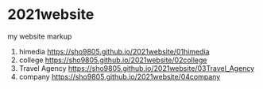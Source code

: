 # 2021website
my website markup
1. himedia https://sho9805.github.io/2021website/01himedia
1. college https://sho9805.github.io/2021website/02college
1. Travel Agency https://sho9805.github.io/2021website/03Travel_Agency
1. company https://sho9805.github.io/2021website/04company

